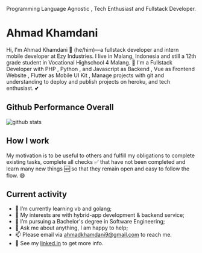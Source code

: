 Programming Language Agnostic , Tech Enthusiast and Fullstack Developer.

# Ahmad Khamdani

Hi, I'm Ahmad Khamdani 👨 (he/him)—a fullstack developer and intern mobile developer at Ezy Industries. I live in Malang, Indonesia and still a 12th grade student in Vocational Highschool 4 Malang. 🙌 I'm a Fullstack Developer with PHP , Python , and Javascript as Backend , Vue as Frontend Website , Flutter as Mobile UI Kit , Manage projects with git and understanding to deploy and publish projects on heroku, and tech enthusiast. 💕

## Github Performance Overall

![github stats](https://github-readme-stats.vercel.app/api?username=rizalord&show_icons=true)

## How I work

My motivation is to be useful to others and fulfill my obligations to complete existing tasks, complete all checks ✅ that have not been completed and learn many new things 🆕 so that they remain open and easy to follow the flow. 😄

## Current activity

- 📖 I’m currently learning vb and golang;
- 🤔 My interests are with hybrid-app development & backend service;
- 💼 I’m pursuing a Bachelor's degree in Software Engineering;
- 💬 Ask me about anything, I am happy to help;
- 📫 Please email via ahmadkhamdani9@gmail.com to reach me.
- 📝 See my <a href="https://www.linkedin.com/in/rizalord/">linked.in</a> to get more info.
